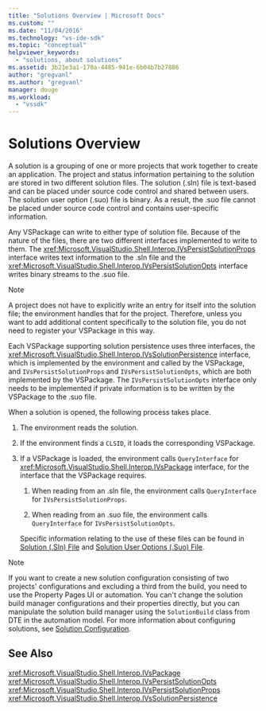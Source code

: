 ```yaml
---
title: "Solutions Overview | Microsoft Docs"
ms.custom: ""
ms.date: "11/04/2016"
ms.technology: "vs-ide-sdk"
ms.topic: "conceptual"
helpviewer_keywords: 
  - "solutions, about solutions"
ms.assetid: 3b21e3a1-170a-4485-941e-6b04b7b27886
author: "gregvanl"
ms.author: "gregvanl"
manager: douge
ms.workload: 
  - "vssdk"
---
```

# Solutions Overview
A solution is a grouping of one or more projects that work together to create an application. The project and status information pertaining to the solution are stored in two different solution files. The solution (.sln) file is text-based and can be placed under source code control and shared between users. The solution user option (.suo) file is binary. As a result, the .suo file cannot be placed under source code control and contains user-specific information.  
  
 Any VSPackage can write to either type of solution file. Because of the nature of the files, there are two different interfaces implemented to write to them. The <xref:Microsoft.VisualStudio.Shell.Interop.IVsPersistSolutionProps> interface writes text information to the .sln file and the <xref:Microsoft.VisualStudio.Shell.Interop.IVsPersistSolutionOpts> interface writes binary streams to the .suo file.  
  
> [!NOTE]
>  A project does not have to explicitly write an entry for itself into the solution file; the environment handles that for the project. Therefore, unless you want to add additional content specifically to the solution file, you do not need to register your VSPackage in this way.  
  
 Each VSPackage supporting solution persistence uses three interfaces, the <xref:Microsoft.VisualStudio.Shell.Interop.IVsSolutionPersistence> interface, which is implemented by the environment and called by the VSPackage, and `IVsPersistSolutionProps` and `IVsPersistSolutionOpts`, which are both implemented by the VSPackage. The `IVsPersistSolutionOpts` interface only needs to be implemented if private information is to be written by the VSPackage to the .suo file.  
  
 When a solution is opened, the following process takes place.  
  
1. The environment reads the solution.  
  
2. If the environment finds a `CLSID`, it loads the corresponding VSPackage.  
  
3. If a VSPackage is loaded, the environment calls `QueryInterface` for <xref:Microsoft.VisualStudio.Shell.Interop.IVsPackage> interface, for the interface that the VSPackage requires.  
  
   1.  When reading from an .sln file, the environment calls `QueryInterface` for `IVsPersistSolutionProps`.  
  
   2.  When reading from an .suo file, the environment calls `QueryInterface` for `IVsPersistSolutionOpts`.  
  
   Specific information relating to the use of these files can be found in [Solution (.Sln) File](../../extensibility/internals/solution-dot-sln-file.md) and [Solution User Options (.Suo) File](../../extensibility/internals/solution-user-options-dot-suo-file.md).  
  
> [!NOTE]
>  If you want to create a new solution configuration consisting of two projects' configurations and excluding a third from the build, you need to use the Property Pages UI or automation. You can't change the solution build manager configurations and their properties directly, but you can manipulate the solution build manager using the `SolutionBuild` class from DTE in the automation model. For more information about configuring solutions, see [Solution Configuration](../../extensibility/internals/solution-configuration.md).  
  
## See Also  
 <xref:Microsoft.VisualStudio.Shell.Interop.IVsPackage>   
 <xref:Microsoft.VisualStudio.Shell.Interop.IVsPersistSolutionOpts>   
 <xref:Microsoft.VisualStudio.Shell.Interop.IVsPersistSolutionProps>   
 <xref:Microsoft.VisualStudio.Shell.Interop.IVsSolutionPersistence>